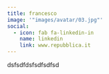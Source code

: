 ```yaml
---
title: francesco
image: '"images/avatar/03.jpg"'
social:
  - icon: fab fa-linkedin-in
    name: linkedin
    link: www.repubblica.it
---
```

dsfsdfdsfsdfsdfsd

